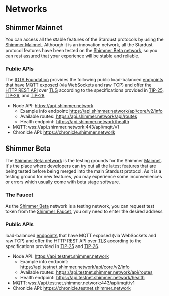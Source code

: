 # Networks

## Shimmer Mainnet

You can access all the stable features of the Stardust protocols by using
the [Shimmer Mainnet](https://wiki.iota.org/shimmer/introduction/reference/networks/shimmer/). Although it is an
innovation network, all the Stardust protocol features have been tested on the [Shimmer Beta network](#shimmer-beta), so
you can rest assured that your experience will be stable and reliable.

### Public APIs

The [IOTA Foundation](https://www.iota.org/) provides the following public
load-balanced [endpoints](https://wiki.iota.org/shimmer/introduction/reference/networks/shimmer/) that have MQTT
exposed  (via WebSockets and raw TCP) and offer
the [HTTP REST API](../nodes/core-rest-api/iota-core-rest-api.info.mdx)
over [TLS](https://en.wikipedia.org/wiki/Transport_Layer_Security)
according to the specifications provided
in [TIP-25](https://editor.swagger.io/?url=https://raw.githubusercontent.com/iotaledger/tips/main/tips/TIP-0025/core-rest-api.yaml),
[TIP-26](https://editor.swagger.io/?url=https://raw.githubusercontent.com/iotaledger/tips/main/tips/TIP-0026/indexer-rest-api.yaml),
and [TIP-28](https://github.com/iotaledger/tips/blob/main/tips/TIP-0028/tip-0028.md)

* Node API: https://api.shimmer.network
    * Example info endpoint: https://api.shimmer.network/api/core/v2/info
    * Available routes: https://api.shimmer.network/api/routes
    * Health endpoint: https://api.shimmer.network/health
* MQTT: wss://api.shimmer.network:443/api/mqtt/v1
* Chronicle API: https://chronicle.shimmer.network

## Shimmer Beta

The [Shimmer Beta network](https://wiki.iota.org/shimmer/introduction/reference/networks/betanet/) is the testing
grounds for the Shimmer [Mainnet](#mainnet-1). It's the place where developers
can try out all the latest features that are being tested before being merged into the main Stardust protocol. As it is
a testing ground for new features, you may experience some inconveniences or errors which usually come with beta stage
software.

### The Faucet

As the [Shimmer Beta](#shimmer-beta) network is a testing network, you can request test token from
the [Shimmer Faucet](https://faucet.testnet.shimmer.network/), you only need to enter the desired address  

### Public APIs

load-balanced [endpoints](https://wiki.iota.org/shimmer/introduction/reference/networks/betanet/) that have MQTT
exposed  (via
WebSockets and raw TCP) and offer the HTTP REST API over [TLS](https://en.wikipedia.org/wiki/Transport_Layer_Security)
according to the specifications provided
in [TIP-25](https://editor.swagger.io/?url=https://raw.githubusercontent.com/iotaledger/tips/main/tips/TIP-0025/core-rest-api.yaml)
and [TIP-26](https://editor.swagger.io/?url=https://raw.githubusercontent.com/iotaledger/tips/main/tips/TIP-0026/indexer-rest-api.yaml).

* Node API: https://api.testnet.shimmer.network
    * Example info endpoint: https://api.testnet.shimmer.network/api/core/v2/info
    * Available routes: https://api.testnet.shimmer.network/api/routes
    * Health endpoint: https://api.testnet.shimmer.network/health
* MQTT: wss://api.testnet.shimmer.network:443/api/mqtt/v1
* Chronicle API: https://chronicle.testnet.shimmer.network

